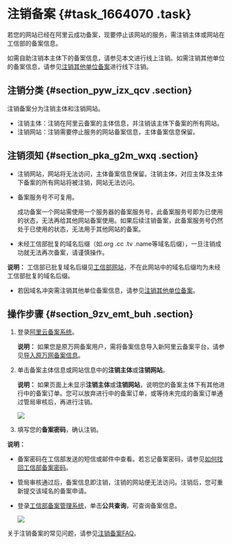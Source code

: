 # 注销备案 {#task_1664070 .task}

若您的网站已经在阿里云成功备案，现要停止该网站的服务，需注销主体或网站在工信部的备案信息。

如需自助注销本主体下的备案信息，请参见本文进行线上注销。如需注销其他单位的备案信息，请参见[注销其他单位备案](cn.zh-CN/管理查看ICP备案信息/注销备案/注销其他单位备案.md#)进行线下注销。

## 注销分类 {#section_pyw_izx_qcv .section}

注销备案分为注销主体和注销网站。

-   注销主体：注销在阿里云备案的主体信息，并注销该主体下备案的所有网站。
-   注销网站：注销需要停止服务的网站备案信息，主体备案信息保留。

## 注销须知 {#section_pka_g2m_wxq .section}

-   注销网站，网站将无法访问，主体备案信息保留。注销主体，对应主体及主体下备案的所有网站将被注销，网站无法访问。
-   备案服务号不可复用。

    成功备案一个网站需使用一个服务器的备案服务号，此备案服务号即为已使用的状态，无法再给其他网站备案使用。如果后续注销备案，此备案服务号仍然处于已使用的状态，无法用于其他网站的备案。

-   未经工信部批复的域名后缀（如.org .cc .tv .name等域名后缀），一旦注销成功就无法再次备案，请谨慎操作。

**说明：** 工信部已批复域名后缀见[工信部网站](http://域名.信息)，不在此网站中的域名后缀均为未经工信部批复的域名后缀。

-   若因域名冲突需注销其他单位备案信息，请参见[注销其他单位备案](cn.zh-CN/管理查看ICP备案信息/注销备案/注销其他单位备案.md#)。

## 操作步骤 {#section_9zv_emt_buh .section}

1.  登录[阿里云备案系统](https://beian.aliyun.com/order/index)。 

    **说明：** 如果您是原万网备案用户，需将备案信息导入新阿里云备案平台，请参见[导入原万网备案信息](cn.zh-CN/管理查看ICP备案信息/原万网ICP备案信息导入阿里云/导入原万网备案信息.md#)。

2.  单击备案主体信息或网站信息中的**注销主体**或**注销网站**。 

    **说明：** 如果页面上未显示**注销主体**或**注销网站**，说明您的备案主体下有其他进行中的备案订单。您可以放弃进行中的备案订单，或等待未完成的备案订单通过管局审核后，再进行注销。

    ![](http://static-aliyun-doc.oss-cn-hangzhou.aliyuncs.com/assets/img/14203/15655938269606_zh-CN.png)

3.  填写您的**备案密码**，确认注销。

**说明：** 

-   备案密码在工信部发送的短信或邮件中查看。若忘记备案密码，请参见[如何找回工信部备案密码](../cn.zh-CN/常见问题/备案平台及工信部页面操作FAQ/如何找回工信部备案密码？.md#)。
-   管局审核通过后，备案信息即注销，注销的网站便无法访问。注销后，您可重新提交该域名的备案申请。
-   登录[工信部备案管理系统](http://www.beian.miit.gov.cn)，单击**公共查询**，可查询备案信息。

    ![](http://static-aliyun-doc.oss-cn-hangzhou.aliyuncs.com/assets/img/14203/156559382711194_zh-CN.png)


关于注销备案的常见问题，请参见[注销备案FAQ](../cn.zh-CN/常见问题/注销备案FAQ.md#)。


